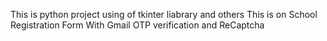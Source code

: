 This is python project using of tkinter liabrary and others 
This is on School Registration Form
With Gmail OTP verification and ReCaptcha
